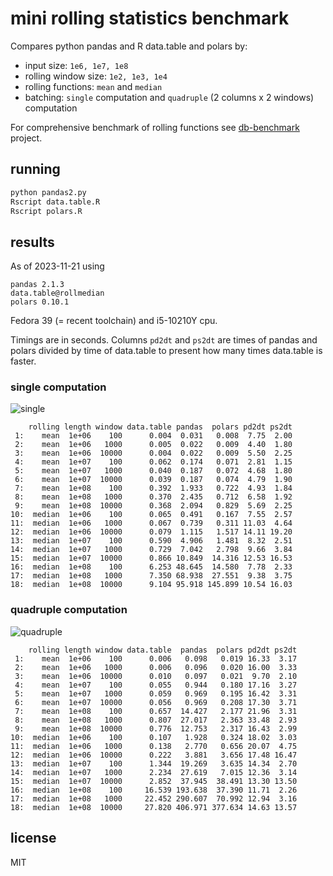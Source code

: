 
# mini rolling statistics benchmark

Compares python pandas and R data.table and polars by:

- input size: `1e6, 1e7, 1e8`
- rolling window size: `1e2, 1e3, 1e4`
- rolling functions: `mean` and `median`
- batching: `single` computation and `quadruple` (2 columns x 2 windows) computation

For comprehensive benchmark of rolling functions see [db-benchmark](https://github.com/duckdblabs/db-benchmark/pull/9) project.

## running

```sh
python pandas2.py
Rscript data.table.R
Rscript polars.R
```

## results

As of 2023-11-21 using

```
pandas 2.1.3
data.table@rollmedian
polars 0.10.1
```

Fedora 39 (= recent toolchain) and i5-10210Y cpu.

Timings are in seconds. Columns `pd2dt` and `ps2dt` are times of pandas and polars divided by time of data.table to present how many times data.table is faster.

### single computation

![single](https://github.com/jangorecki/rollbench/assets/3627377/c1cf357a-70da-4b63-8c1a-489eebaa72de)

```
    rolling length window data.table pandas  polars pd2dt ps2dt
 1:    mean  1e+06    100      0.004  0.031   0.008  7.75  2.00
 2:    mean  1e+06   1000      0.005  0.022   0.009  4.40  1.80
 3:    mean  1e+06  10000      0.004  0.022   0.009  5.50  2.25
 4:    mean  1e+07    100      0.062  0.174   0.071  2.81  1.15
 5:    mean  1e+07   1000      0.040  0.187   0.072  4.68  1.80
 6:    mean  1e+07  10000      0.039  0.187   0.074  4.79  1.90
 7:    mean  1e+08    100      0.392  1.933   0.722  4.93  1.84
 8:    mean  1e+08   1000      0.370  2.435   0.712  6.58  1.92
 9:    mean  1e+08  10000      0.368  2.094   0.829  5.69  2.25
10:  median  1e+06    100      0.065  0.491   0.167  7.55  2.57
11:  median  1e+06   1000      0.067  0.739   0.311 11.03  4.64
12:  median  1e+06  10000      0.079  1.115   1.517 14.11 19.20
13:  median  1e+07    100      0.590  4.906   1.481  8.32  2.51
14:  median  1e+07   1000      0.729  7.042   2.798  9.66  3.84
15:  median  1e+07  10000      0.866 10.849  14.316 12.53 16.53
16:  median  1e+08    100      6.253 48.645  14.580  7.78  2.33
17:  median  1e+08   1000      7.350 68.938  27.551  9.38  3.75
18:  median  1e+08  10000      9.104 95.918 145.899 10.54 16.03
```

### quadruple computation

![quadruple](https://github.com/jangorecki/rollbench/assets/3627377/e10abfa1-4d95-4178-add8-20861dd61cef)

```
    rolling length window data.table  pandas  polars pd2dt ps2dt
 1:    mean  1e+06    100      0.006   0.098   0.019 16.33  3.17
 2:    mean  1e+06   1000      0.006   0.096   0.020 16.00  3.33
 3:    mean  1e+06  10000      0.010   0.097   0.021  9.70  2.10
 4:    mean  1e+07    100      0.055   0.944   0.180 17.16  3.27
 5:    mean  1e+07   1000      0.059   0.969   0.195 16.42  3.31
 6:    mean  1e+07  10000      0.056   0.969   0.208 17.30  3.71
 7:    mean  1e+08    100      0.657  14.427   2.177 21.96  3.31
 8:    mean  1e+08   1000      0.807  27.017   2.363 33.48  2.93
 9:    mean  1e+08  10000      0.776  12.753   2.317 16.43  2.99
10:  median  1e+06    100      0.107   1.928   0.324 18.02  3.03
11:  median  1e+06   1000      0.138   2.770   0.656 20.07  4.75
12:  median  1e+06  10000      0.222   3.881   3.656 17.48 16.47
13:  median  1e+07    100      1.344  19.269   3.635 14.34  2.70
14:  median  1e+07   1000      2.234  27.619   7.015 12.36  3.14
15:  median  1e+07  10000      2.852  37.945  38.491 13.30 13.50
16:  median  1e+08    100     16.539 193.638  37.390 11.71  2.26
17:  median  1e+08   1000     22.452 290.607  70.992 12.94  3.16
18:  median  1e+08  10000     27.820 406.971 377.634 14.63 13.57
```

## license

MIT
